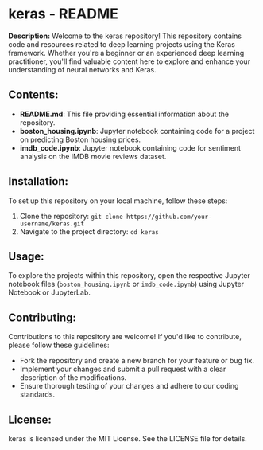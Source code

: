 # keras - README

**Description:**
Welcome to the keras repository! This repository contains code and resources related to deep learning projects using the Keras framework. Whether you're a beginner or an experienced deep learning practitioner, you'll find valuable content here to explore and enhance your understanding of neural networks and Keras.

 ## **Contents:**
- **README.md**: This file providing essential information about the repository.
- **boston_housing.ipynb**: Jupyter notebook containing code for a project on predicting Boston housing prices.
- **imdb_code.ipynb**: Jupyter notebook containing code for sentiment analysis on the IMDB movie reviews dataset.

 ## **Installation:**
To set up this repository on your local machine, follow these steps:
1. Clone the repository: `git clone https://github.com/your-username/keras.git`
2. Navigate to the project directory: `cd keras`

 ## **Usage:**
To explore the projects within this repository, open the respective Jupyter notebook files (`boston_housing.ipynb` or `imdb_code.ipynb`) using Jupyter Notebook or JupyterLab.

 ## **Contributing:**
Contributions to this repository are welcome! If you'd like to contribute, please follow these guidelines:
- Fork the repository and create a new branch for your feature or bug fix.
- Implement your changes and submit a pull request with a clear description of the modifications.
- Ensure thorough testing of your changes and adhere to our coding standards.

 ## **License:**
keras is licensed under the MIT License. See the LICENSE file for details.
